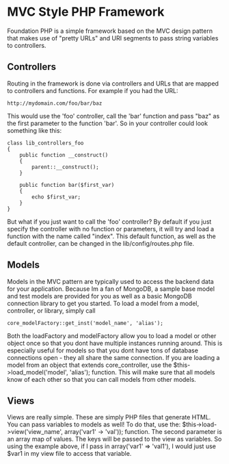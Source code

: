 MVC Style PHP Framework
===

Foundation PHP is a simple framework based on the MVC design pattern that makes use of "pretty URLs" and URI segments to pass string variables to controllers.

Controllers
---

Routing in the framework is done via controllers and URLs that are mapped to controllers and functions. For example if you had the URL:

```
http://mydomain.com/foo/bar/baz
```

This would use the 'foo' controller, call the 'bar' function and pass "baz" as the first parameter to the function 'bar'. So in your controller could look something like this:

```
class lib_controllers_foo 
{
	public function __construct()
	{
		parent::__construct();
	}

	public function bar($first_var)
	{
		echo $first_var;
	}
}
```

But what if you just want to call the 'foo' controller? By default if you just specify the controller with no function or parameters, it will try and load a function with the name called "index". This default function, as well as the default controller, can be changed in the lib/config/routes.php file.

Models
---

Models in the MVC pattern are typically used to access the backend data for your application. Because Im a fan of MongoDB, a sample base model and test models are provided for you as well as a basic MongoDB connection library to get you started. To load a model from a model, controller, or library, simply call 

```
core_modelFactory::get_inst('model_name', 'alias');
```

Both the loadFactory and modelFactory allow you to load a model or other object once so that you dont have multiple instances running around. This is especially useful for models so that you dont have tons of database connections open - they all share the same connection. If you are loading a model from an object that extends core_controller, use the $this->load_model('model', 'alias'); function. This will make sure that all models know of each other so that you can call models from other models.

Views
---

Views are really simple. These are simply PHP files that generate HTML. You can pass variables to models as well! To do that, use the: $this->load->view('view_name', array('var1' -> 'val')); function. The second parameter is an array map of values. The keys will be passed to the view as variables. So using the example above, if I pass in array('var1' => 'val1'), I would just use $var1 in my view file to access that variable.
